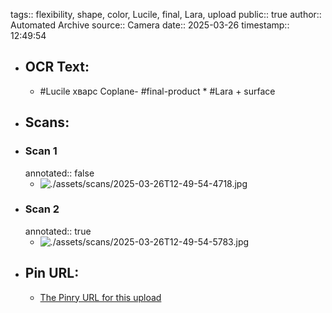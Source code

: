 tags:: flexibility, shape, color, Lucile, final, Lara, upload
public:: true
author:: Automated Archive
source:: Camera
date:: 2025-03-26
timestamp:: 12:49:54

- ## OCR Text:
	- #Lucile
	  хварс
	  Coplane-
	  #final-product
	  *
	  #Lara +
	  surface
- ## Scans:
- ### Scan 1
  annotated:: false
	- ![./assets/scans/2025-03-26T12-49-54-4718.jpg](./assets/scans/2025-03-26T12-49-54-4718.jpg)
- ### Scan 2
  annotated:: true
	- ![./assets/scans/2025-03-26T12-49-54-5783.jpg](./assets/scans/2025-03-26T12-49-54-5783.jpg)
- ## Pin URL:
	- [The Pinry URL for this upload](https://pinry.petau.net/pins/299/)